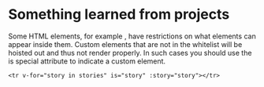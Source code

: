 # Something learned from projects

Some HTML elements, for example <table> , have restrictions on
what elements can appear inside them. Custom elements that are not
in the whitelist will be hoisted out and thus not render properly. In
such cases you should use the is special attribute to indicate a
custom element.

`<tr v-for="story in stories" is="story" :story="story"></tr>`
